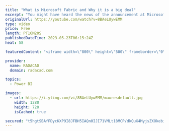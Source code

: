 ```yaml
---
title: "What is Microsoft Fabric and Why it is a big deal"
excerpt: "You might have heard the news of the announcement at Microsoft Build by Arun Ulag and the rest of the Microsoft Data and Analytics Platform team. The announcement was about the new service offering named Microsoft Fabric. In this article and video, I want to explain what Fabric is and why you should"
originalUrl: https://youtube.com/watch?v=8BAeLUywEMM
type: video
price: Free
length: PT16M20S
publishedDateTime: 2023-05-23T06:15:24Z
heat: 58

featuredContent: "<iframe width=\"800\" height=\"500\" frameborder=\"0\" src=\"https://www.youtube.com/embed/8BAeLUywEMM\" allow=\"accelerometer; autoplay; encrypted-media; gyroscope; picture-in-picture\" allowfullscreen></iframe>"

provider:
  name: RADACAD
  domain: radacad.com

topics:
  - Power BI

images:
  - url: https://i.ytimg.com/vi/8BAeLUywEMM/maxresdefault.jpg
    width: 1280
    height: 720
    isCached: true

secured: "t5hgtSBAfFDycKXP9I8JFBH5IAQn0IJI71VMLt18MCP/dkQuX4MyjsZXOkebia1mF/OekCgPr6cqawx5P0hNbyvmeHA4nrAAg6YTW5TG5614i+E2uEJNRH9Vxo0y5Kwda3U7rAAknK/7N8Z3N/ciPtnfwKH1WFDPtLpGZy36Xi6JIfRES1sBbZkDKcxULRd4Kf1FXzAU7ZBgJ946+oP0CzBBYGGEthuT0vSohioIchvzQxKXdMZu9LRDZc64ADCrKdyh+9K8YDCFltqcRvFwrE688qbHxo5lPzthSkJabprYhAslvhIHKPUS0ZzeiAEldJeHlzQWDPZOv9Q6oPfH+shliYK943LX1KbVzOfjnNQ/RAN4WgaKlGmuo2PDQi/im/xpzBLNEdCYKtIooPU9vTXJJXVRDs8+FNWkqwgjU9E=;4P3GahjS+vBkrJhh3CdjJQ=="
---
```


